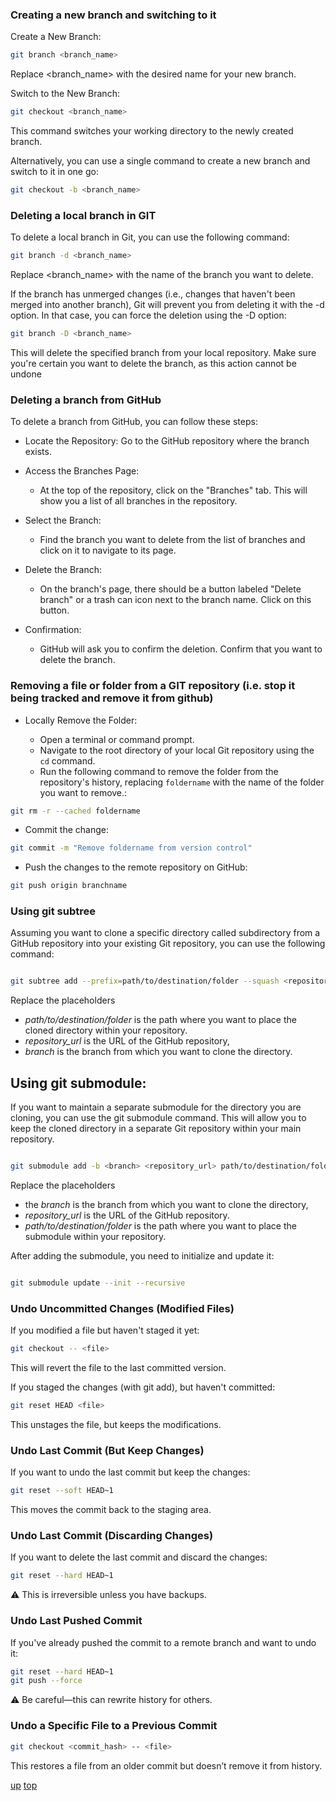 ### Creating a new branch and switching to it
Create a New Branch:

```bash
git branch <branch_name>
```
Replace <branch_name> with the desired name for your new branch.

Switch to the New Branch:

```bash
git checkout <branch_name>
```
This command switches your working directory to the newly created branch.

Alternatively, you can use a single command to create a new branch and switch to it in one go:

```bash
git checkout -b <branch_name>
```
### Deleting a local branch in GIT


To delete a local branch in Git, you can use the following command:

```bash
git branch -d <branch_name>
```
Replace <branch_name> with the name of the branch you want to delete.

If the branch has unmerged changes (i.e., changes that haven't been merged into another branch), Git will prevent you from deleting it with the -d option. In that case, you can force the deletion using the -D option:

``` bash
git branch -D <branch_name>
```
This will delete the specified branch from your local repository. Make sure you're certain you want to delete the branch, as this action cannot be undone

### Deleting a branch from GitHub

To delete a branch from GitHub, you can follow these steps:

- Locate the Repository: Go to the GitHub repository where the branch exists.
- Access the Branches Page:

  - At the top of the repository, click on the "Branches" tab. This will show you a list of all branches in the repository.
- Select the Branch:

  - Find the branch you want to delete from the list of branches and click on it to navigate to its page.
- Delete the Branch:

  - On the branch's page, there should be a button labeled "Delete branch" or a trash can icon next to the branch name. Click on this button.
- Confirmation:

  - GitHub will ask you to confirm the deletion. Confirm that you want to delete the branch.

### Removing a file or folder from a GIT repository (i.e. stop it being tracked and remove it from github)

- Locally Remove the Folder:

  - Open a terminal or command prompt.    
  - Navigate to the root directory of your local Git repository using the `cd` command.
  - Run the following command to remove the folder from the repository's history, replacing `foldername` with the name of the folder you want to remove.:

```bash
git rm -r --cached foldername
```

  - Commit the change:
```bash
git commit -m "Remove foldername from version control"
```

  - Push the changes to the remote repository on GitHub:

```bash
git push origin branchname
```



### Using git subtree

Assuming you want to clone a specific directory called subdirectory from a GitHub repository into your existing Git repository, you can use the following command:

```bash

git subtree add --prefix=path/to/destination/folder --squash <repository_url> <branch>
```
Replace the placeholders

- _path/to/destination/folder_ is the path where you want to place the cloned directory within your repository.
- _repository_url_ is the URL of the GitHub repository,
- _branch_ is the branch from which you want to clone the directory.

## Using git submodule:
If you want to maintain a separate submodule for the directory you are cloning, you can use the git submodule command. This will allow you to keep the cloned directory in a separate Git repository within your main repository.

```bash

git submodule add -b <branch> <repository_url> path/to/destination/folder
```

Replace the placeholders

- the _branch_ is the branch from which you want to clone the directory,
- _repository_url_ is the URL of the GitHub repository.
- _path/to/destination/folder_ is the path where you want to place the submodule within your repository.

After adding the submodule, you need to initialize and update it:

```bash

git submodule update --init --recursive
```

### Undo Uncommitted Changes (Modified Files)
If you modified a file but haven't staged it yet:

```bash
git checkout -- <file>
```
This will revert the file to the last committed version.

If you staged the changes (with git add), but haven't committed:

```bash
git reset HEAD <file>
```
This unstages the file, but keeps the modifications.

### Undo Last Commit (But Keep Changes)
If you want to undo the last commit but keep the changes:

```bash
git reset --soft HEAD~1
```
This moves the commit back to the staging area.

### Undo Last Commit (Discarding Changes)
If you want to delete the last commit and discard the changes:

```bash
git reset --hard HEAD~1
```
⚠ This is irreversible unless you have backups.

### Undo Last Pushed Commit
If you've already pushed the commit to a remote branch and want to undo it:

```bash
git reset --hard HEAD~1
git push --force
```
⚠ Be careful—this can rewrite history for others.

### Undo a Specific File to a Previous Commit
```bash
git checkout <commit_hash> -- <file>
```
This restores a file from an older commit but doesn’t remove it from history.





[up](README.md)
[top](../README.md)
